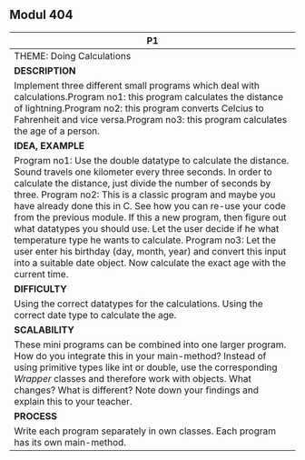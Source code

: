 ## Modul 404

| P1 | 
| --- |
| THEME: Doing Calculations  |
| **DESCRIPTION**  | 
Implement three different small programs which deal with calculations.Program no1: this program calculates the distance of lightning.Program no2: this program converts Celcius to Fahrenheit and vice versa.Program no3: this program calculates the age of a person.  |
| **IDEA, EXAMPLE**  | 
Program no1: Use the double datatype to calculate the distance. Sound travels one kilometer every three seconds. In order to calculate the distance, just divide the number of seconds by three. Program no2: This is a classic program and maybe you have already done this in C.  See how you can re-use your code from the previous module. If this a new program, then figure out what datatypes you should use. Let the user decide if he what temperature type he wants to calculate.  Program no3: Let the user enter his birthday (day, month, year) and convert this input into a suitable date object. Now calculate the exact age with the current time.  |
| **DIFFICULTY**  | 
Using the correct datatypes for the calculations. Using the correct date type to calculate the age. |
| **SCALABILITY**  | 
These mini programs can be combined into one larger program. How do you integrate this in your main-method? Instead of using primitive types like int or double, use the corresponding _Wrapper_ classes and therefore work with objects. What changes? What is different? Note down your findings and explain this to your teacher. |
| **PROCESS** | 
Write each program separately in own classes. Each program has its own main-method.   |
